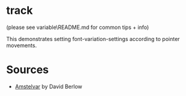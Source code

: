# track

(please see variable\README.md for common tips + info)

This demonstrates setting font-variation-settings according to pointer movements.

# Sources

- [Amstelvar](https://github.com/TypeNetwork/Amstelvar) by David Berlow
